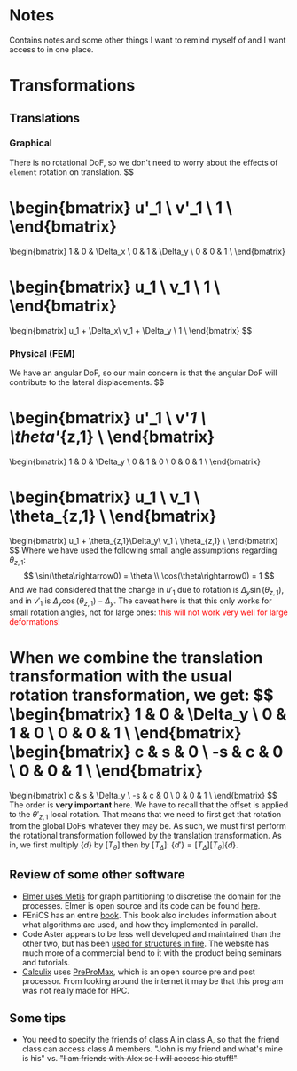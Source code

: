 # Notes
Contains notes and some other things I want to remind myself of and I want access to in one place.

# Transformations
## Translations
### Graphical
There is no rotational DoF, so we don't need to worry about the effects of `element` rotation on translation.
$$

   \begin{bmatrix}
   u'_1 \\
   v'_1 \\
   1 \\
   \end{bmatrix}
   =
   \begin{bmatrix}
   1 & 0 & \Delta_x \\
   0 & 1 & \Delta_y \\
   0 & 0 & 1 \\
   \end{bmatrix}

   \begin{bmatrix}
   u_1 \\
   v_1 \\
   1 \\
   \end{bmatrix}
   =

   \begin{bmatrix}
   u_1 + \Delta_x\\
   v_1 + \Delta_y \\
   1 \\
   \end{bmatrix}
$$
### Physical (FEM)
We have an angular DoF, so our main concern is that the angular DoF will contribute to the lateral displacements.
$$

   \begin{bmatrix}
   u'_1 \\
   v'_1 \\
   \theta'_{z,1} \\
   \end{bmatrix}
   =
   \begin{bmatrix}
   1 & 0 & \Delta_y \\
   0 & 1 & 0 \\
   0 & 0 & 1 \\
   \end{bmatrix}

   \begin{bmatrix}
   u_1 \\
   v_1 \\
   \theta_{z,1} \\
   \end{bmatrix}
   =

   \begin{bmatrix}
   u_1 + \theta_{z,1}\Delta_y\\
   v_1 \\
   \theta_{z,1} \\
   \end{bmatrix}
$$
Where we have used the following small angle assumptions regarding $\theta_{z,1}$:
$$
\sin(\theta\rightarrow0) = \theta
\\
\cos(\theta\rightarrow0) = 1
$$
And we had considered that the change in $u'_1$ due to rotation is $\Delta_y\sin(\theta_{z,1})$, and in $v'_1$ is $\Delta_y\cos(\theta_{z,1}) - \Delta_y$. The caveat here is that this only works for small rotation angles, not for large ones: <span style="color:red;">this will not work very well for large deformations!</span>

When we combine the translation transformation with the usual rotation transformation, we get:
$$
   \begin{bmatrix}
   1 & 0 & \Delta_y \\
   0 & 1 & 0 \\
   0 & 0 & 1 \\
   \end{bmatrix}
   \begin{bmatrix}
   c & s & 0 \\
   -s & c & 0 \\
   0 & 0 & 1 \\
   \end{bmatrix}
   =
   \begin{bmatrix}
   c & s & \Delta_y \\
   -s & c & 0 \\
   0 & 0 & 1 \\
   \end{bmatrix}
$$
The order is **very important** here. We have to recall that the offset is applied to the $\theta'_{z,1}$ local rotation. That means that we need to first get that rotation from the global DoFs whatever they may be. As such, we must first perform the rotational transformation followed by the translation transformation. As in, we first multiply $\{d\}$ by $[T_{\theta}]$ then by $[T_{\Delta}]$: $\{d'\} = [T_\Delta][T_\theta]\{d\}$.



## Review of some other software
- [Elmer uses Metis](https://youtu.be/84K6OxEKEjQ?t=1358) for graph partitioning to discretise the domain for the processes. Elmer is open source and its code can be found [here](https://github.com/ElmerCSC/elmerfem). 
- FEniCS has an entire [book](https://launchpadlibrarian.net/83776282/fenics-book-2011-10-27-final.pdf). This book also includes information about what algorithms are used, and how they implemented in parallel.
- Code Aster appears to be less well developed and maintained than the other two, but has been [used for structures in fire](https://www.code-aster.de/project-cases/project-cases-detail/analysis-of-steel-reinforced-concrete-exposed-to-fire-mfpa-leipzig-gmbh-copy.html). The website has much more of a commercial bend to it with the product being seminars and tutorials.
- [Calculix](http://www.dhondt.de/) uses [PreProMax](https://prepomax.fs.um.si/), which is an open source pre and post processor. From looking around the internet it may be that this program was not really made for HPC.
## Some tips
- You need to specify the friends of class A in class A, so that the friend class can access class A members. "John is my friend and what's mine is his" vs. ~~"I am friends with Alex so I will access his stuff!"~~

